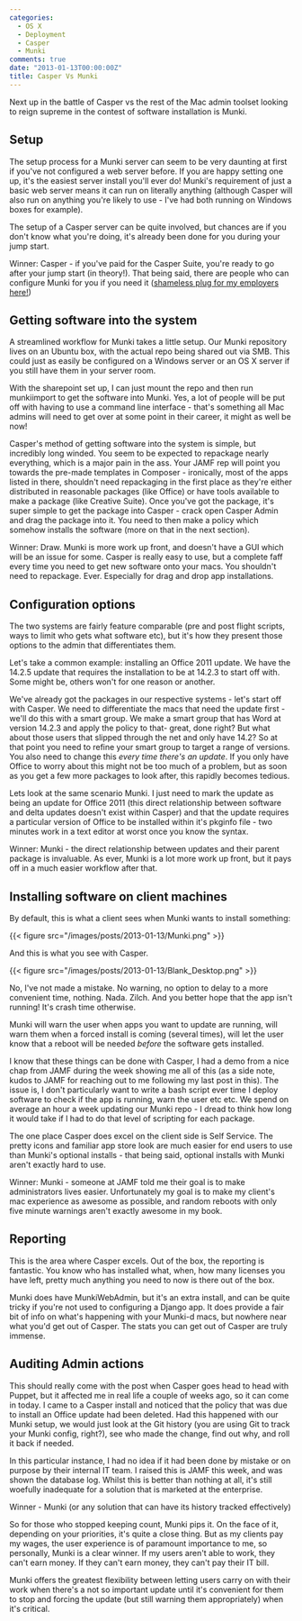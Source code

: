 ```yaml
---
categories:
  - OS X
  - Deployment
  - Casper
  - Munki
comments: true
date: "2013-01-13T00:00:00Z"
title: Casper Vs Munki
---
```


Next up in the battle of Casper vs the rest of the Mac admin toolset looking to reign supreme in the contest of software installation is Munki.

## Setup

The setup process for a Munki server can seem to be very daunting at first if you've not configured a web server before. If you are happy setting one up, it's the easiest server install you'll ever do! Munki's requirement of just a basic web server means it can run on literally anything (although Casper will also run on anything you're likely to use - I've had both running on Windows boxes for example).

The setup of a Casper server can be quite involved, but chances are if you don't know what you're doing, it's already been done for you during your jump start.

Winner: Casper - if you've paid for the Casper Suite, you're ready to go after your jump start (in theory!). That being said, there are people who can configure Munki for you if you need it ([shameless plug for my employers here!](http://pebbleit.com))

## Getting software into the system

A streamlined workflow for Munki takes a little setup. Our Munki repository lives on an Ubuntu box, with the actual repo being shared out via SMB. This could just as easily be configured on a Windows server or an OS X server if you still have them in your server room.

With the sharepoint set up, I can just mount the repo and then run munkiimport to get the software into Munki. Yes, a lot of people will be put off with having to use a command line interface - that's something all Mac admins will need to get over at some point in their career, it might as well be now!

Casper's method of getting software into the system is simple, but incredibly long winded. You seem to be expected to repackage nearly everything, which is a major pain in the ass. Your JAMF rep will point you towards the pre-made templates in Composer - ironically, most of the apps listed in there, shouldn't need repackaging in the first place as they're either distributed in reasonable packages (like Office) or have tools available to make a package (like Creative Suite). Once you've got the package, it's super simple to get the package into Casper - crack open Casper Admin and drag the package into it. You need to then make a policy which somehow installs the software (more on that in the next section).

Winner: Draw. Munki is more work up front, and doesn't have a GUI which will be an issue for some. Casper is really easy to use, but a complete faff every time you need to get new software onto your macs. You shouldn't need to repackage. Ever. Especially for drag and drop app installations.

## Configuration options

The two systems are fairly feature comparable (pre and post flight scripts, ways to limit who gets what software etc), but it's how they present those options to the admin that differentiates them.

Let's take a common example: installing an Office 2011 update. We have the 14.2.5 update that requires the installation to be at 14.2.3 to start off with.
Some might be, others won't for one reason or another.

We've already got the packages in our respective systems - let's start off with Casper. We need to differentiate the macs that need the update first - we'll do this with a smart group. We make a smart group that has Word at version 14.2.3 and apply the policy to that- great, done right? But what about those users that slipped through the net and only have 14.2? So at that point you need to refine your smart group to target a range of versions. You also need to change this _every time there's an update_. If you only have Office to worry about this might not be too much of a problem, but as soon as you get a few more packages to look after, this rapidly becomes tedious.

Lets look at the same scenario Munki. I just need to mark the update as being an update for Office 2011 (this direct relationship between software and delta updates doesn't exist within Casper) and that the update requires a particular version of Office to be installed within it's pkginfo file - two minutes work in a text editor at worst once you know the syntax.

Winner: Munki - the direct relationship between updates and their parent package is invaluable. As ever, Munki is a lot more work up front, but it pays off in a much easier workflow after that.

## Installing software on client machines

By default, this is what a client sees when Munki wants to install something:

{{< figure src="/images/posts/2013-01-13/Munki.png" >}}

And this is what you see with Casper.

{{< figure src="/images/posts/2013-01-13/Blank_Desktop.png" >}}

No, I've not made a mistake. No warning, no option to delay to a more convenient time, nothing. Nada. Zilch. And you better hope that the app isn't running! It's crash time otherwise.

Munki will warn the user when apps you want to update are running, will warn them when a forced install is coming (several times), will let the user know that a reboot will be needed _before_ the software gets installed.

I know that these things can be done with Casper, I had a demo from a nice chap from JAMF during the week showing me all of this (as a side note, kudos to JAMF for reaching out to me following my last post in this). The issue is, I don't particularly want to write a bash script ever time I deploy software to check if the app is running, warn the user etc etc. We spend on average an hour a week updating our Munki repo - I dread to think how long it would take if I had to do that level of scripting for each package.

The one place Casper does excel on the client side is Self Service. The pretty icons and familiar app store look are much easier for end users to use than Munki's optional installs - that being said, optional installs with Munki aren't exactly hard to use.

Winner: Munki - someone at JAMF told me their goal is to make administrators lives easier. Unfortunately my goal is to make my client's mac experience as awesome as possible, and random reboots with only five minute warnings aren't exactly awesome in my book.

## Reporting

This is the area where Casper excels. Out of the box, the reporting is fantastic. You know who has installed what, when, how many licenses you have left, pretty much anything you need to now is there out of the box.

Munki does have MunkiWebAdmin, but it's an extra install, and can be quite tricky if you're not used to configuring a Django app. It does provide a fair bit of info on what's happening with your Munki-d macs, but nowhere near what you'd get out of Casper. The stats you can get out of Casper are truly immense.

## Auditing Admin actions

This should really come with the post when Casper goes head to head with Puppet, but it affected me in real life a couple of weeks ago, so it can come in today. I came to a Casper install and noticed that the policy that was due to install an Office update had been deleted. Had this happened with our Munki setup, we would just look at the Git history (you are using Git to track your Munki config, right?), see who made the change, find out why, and roll it back if needed.

In this particular instance, I had no idea if it had been done by mistake or on purpose by their internal IT team. I raised this is JAMF this week, and was shown the database log. Whilst this is better than nothing at all, it's still woefully inadequate for a solution that is marketed at the enterprise.

Winner - Munki (or any solution that can have its history tracked effectively)

So for those who stopped keeping count, Munki pips it. On the face of it, depending on your priorities, it's quite a close thing. But as my clients pay my wages, the user experience is of paramount importance to me, so personally, Munki is a clear winner. If my users aren't able to work, they can't earn money. If they can't earn money, they can't pay their IT bill.

Munki offers the greatest flexibility between letting users carry on with their work when there's a not so important update until it's convenient for them to stop and forcing the update (but still warning them appropriately) when it's critical.
